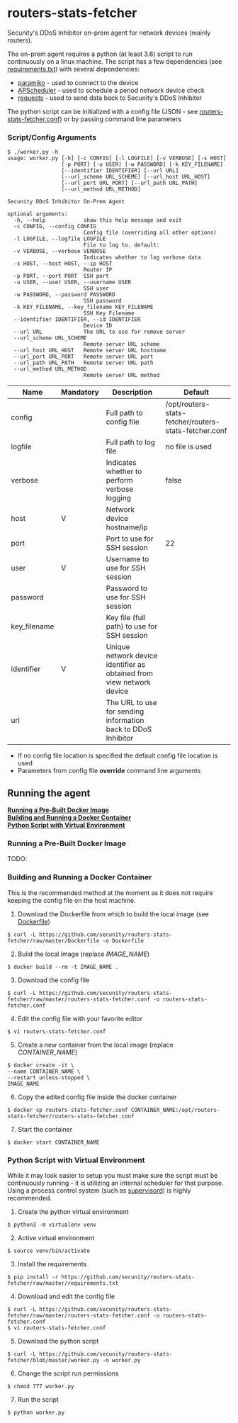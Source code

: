 # routers-stats-fetcher
Secunity's DDoS Inhibitor on-prem agent for network devices (mainly routers).

The on-prem agent requires a python (at least 3.6) script to run continuously on a linux machine. The script has a few dependencies (see [requirements.txt](requirements.txt)) with several dependencies:
- [paramiko](http://www.paramiko.org/) - used to connect to the device
- [APScheduler](https://apscheduler.readthedocs.io/) - used to schedule a period network device check
- [requests](https://requests.readthedocs.io/) - used to send data back to Secunity's DDoS Inhibitor

The python script can be initialized with a config file (JSON - see [routers-stats-fetcher.conf](routers-stats-fetcher.conf)) or by passing command line parameters

### Script/Config Arguments
```shell script
$ ./worker.py -h
usage: worker.py [-h] [-c CONFIG] [-l LOGFILE] [-v VERBOSE] [-s HOST]
                 [-p PORT] [-u USER] [-w PASSWORD] [-k KEY_FILENAME]
                 [--identifier IDENTIFIER] [--url URL]
                 [--url_scheme URL_SCHEME] [--url_host URL_HOST]
                 [--url_port URL_PORT] [--url_path URL_PATH]
                 [--url_method URL_METHOD]

Secunity DDoS Inhibitor On-Prem Agent

optional arguments:
  -h, --help            show this help message and exit
  -c CONFIG, --config CONFIG
                        Config file (overriding all other options)
  -l LOGFILE, --logfile LOGFILE
                        File to log to. default:
  -v VERBOSE, --verbose VERBOSE
                        Indicates whether to log verbose data
  -s HOST, --host HOST, --ip HOST
                        Router IP
  -p PORT, --port PORT  SSH port
  -u USER, --user USER, --username USER
                        SSH user
  -w PASSWORD, --password PASSWORD
                        SSH password
  -k KEY_FILENAME, --key_filename KEY_FILENAME
                        SSH Key Filename
  --identifier IDENTIFIER, --id IDENTIFIER
                        Device ID
  --url URL             The URL to use for remove server
  --url_scheme URL_SCHEME
                        Remote server URL scheme
  --url_host URL_HOST   Remote server URL hostname
  --url_port URL_PORT   Remote server URL port
  --url_path URL_PATH   Remote server URL path
  --url_method URL_METHOD
                        Remote server URL method

```

| Name | Mandatory | Description | Default |
| --- | --- | --- | --- |
| config | | Full path to config file | /opt/routers-stats-fetcher/routers-stats-fetcher.conf |
| logfile | | Full path to log file | no file is used |
| verbose | | Indicates whether to perform verbose logging | false |
| host | V | Network device hostname/ip | |
| port | | Port to use for SSH session | 22 |
| user | V | Username to use for SSH session | |
| password | | Password to use for SSH session | |
| key_filename | | Key file (full path) to use for SSH session | |
| identifier | V | Unique network device identifier as obtained from view network device | | 
| url | | The URL to use for sending information back to DDoS Inhibitor |

* If no config file location is specified the default config file location is used
* Parameters from config file **override** command line arguments


## Running the agent

**[Running a Pre-Built Docker Image](#Running-a-Pre-Built-Docker-Image)**<br>
**[Building and Running a Docker Container](#Building-and-Running-a-Docker-Container)**<br>
**[Python Script with Virtual Environment](#Python-Script-with-Virtual-Environment)**

### Running a Pre-Built Docker Image
TODO:

### Building and Running a Docker Container
This is the recommended method at the moment as it does not require keeping the config file on the host machine.

1. Download the Dockerfile from which to build the local image (see [Dockerfile](Dockerfile))
```shell script
$ curl -L https://github.com/secunity/routers-stats-fetcher/raw/master/Dockerfile -o Dockerfile
```

2. Build the local image (replace *IMAGE_NAME*)
```shell script
$ docker build --rm -t IMAGE_NAME .
```

3. Download the config file
```shell script
$ curl -L https://github.com/secunity/routers-stats-fetcher/raw/master/routers-stats-fetcher.conf -o routers-stats-fetcher.conf
```

4. Edit the config file with your favorite editor
```shell script
$ vi routers-stats-fetcher.conf
```

5. Create a new container from the local image (replace *CONTAINER_NAME*)
```shell script
$ docker create -it \
--name CONTAINER_NAME \
--restart unless-stopped \
IMAGE_NAME
```

6. Copy the edited config file inside the docker container
```shell script
$ docker cp routers-stats-fetcher.conf CONTAINER_NAME:/opt/routers-stats-fetcher/routers-stats-fetcher.conf
```

7. Start the container
```shell script
$ docker start CONTAINER_NAME
```

### Python Script with Virtual Environment
While it may look easier to setup you must make sure the script must be continuously running - 
it is utilizing an internal scheduler for that purpose.
Using a process control system (such as [supervisord](http://supervisord.org/)) is highly recommended.

1. Create the python virtual environment
 ```shell script
$ python3 -m virtualenv venv
```

2. Active virtual environment
```shell script
$ source venv/bin/activate
```

3. Install the requirements
```shell script
$ pip install -r https://github.com/secunity/routers-stats-fetcher/raw/master/requirements.txt
``` 

4. Download and edit the config file
```shell script
$ curl -L https://github.com/secunity/routers-stats-fetcher/raw/master/routers-stats-fetcher.conf -o routers-stats-fetcher.conf
$ vi routers-stats-fetcher.conf
```

5. Download the python script
```shell script
$ curl -L https://github.com/secunity/routers-stats-fetcher/blob/master/worker.py -o worker.py
```

6. Change the script run permissions
```shell script
$ chmod 777 worker.py
```

7. Run the script
```shell script
$ python worker.py
``` 
